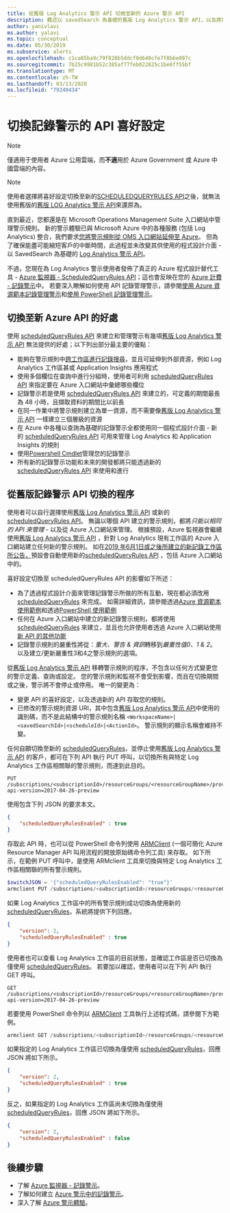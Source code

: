 ```yaml
---
title: 從舊版 Log Analytics 警示 API 切換至新的 Azure 警示 API
description: 概述以 savedSearch 為基礎的舊版 Log Analytics 警示 API，以及將警示規則切換至新 ScheduledQueryRules API 的程式，其中詳細說明如何解決常見的客戶考慮。
author: yanivlavi
ms.author: yalavi
ms.topic: conceptual
ms.date: 05/30/2019
ms.subservice: alerts
ms.openlocfilehash: c1ca85ba9c79f828b5ddcf0d640cfe7f8b6e097c
ms.sourcegitcommit: 7b25c9981b52c385af77feb022825c1be6ff55bf
ms.translationtype: MT
ms.contentlocale: zh-TW
ms.lasthandoff: 03/13/2020
ms.locfileid: "79249434"
---
```

# <a name="switch-api-preference-for-log-alerts"></a>切換記錄警示的 API 喜好設定

> [!NOTE]
> 僅適用于使用者 Azure 公用雲端，而**不適**用於 Azure Government 或 Azure 中國雲端的內容。  

> [!NOTE]
> 使用者選擇將喜好設定切換至新的[SCHEDULEDQUERYRULES API](https://docs.microsoft.com/rest/api/monitor/scheduledqueryrules)之後，就無法使用舊版的[舊版 LOG Analytics 警示 API](api-alerts.md)來還原為。

直到最近，您都還是在 Microsoft Operations Management Suite 入口網站中管理警示規則。 新的警示體驗已與 Microsoft Azure 中的各種服務 (包括 Log Analytics) 整合，我們要求[您將警示規則從 OMS 入口網站延伸至 Azure](alerts-extend.md)。 但為了確保能盡可能縮短客戶的中斷時間，此過程並未改變其供使用的程式設計介面 - 以 SavedSearch 為基礎的 [Log Analytics 警示 API](api-alerts.md)。

不過，您現在為 Log Analytics 警示使用者發佈了真正的 Azure 程式設計替代工具 - [Azure 監視器 - ScheduledQueryRules API](https://docs.microsoft.com/rest/api/monitor/scheduledqueryrules)；這也會反映在您的 [Azure 計費 - 記錄警示](alerts-unified-log.md#pricing-and-billing-of-log-alerts)中。 若要深入瞭解如何使用 API 記錄管理警示，請參閱[使用 Azure 資源範本記錄管理警示](alerts-log.md#managing-log-alerts-using-azure-resource-template)和[使用 PowerShell 記錄管理警示](alerts-log.md#managing-log-alerts-using-powershell)。

## <a name="benefits-of-switching-to-new-azure-api"></a>切換至新 Azure API 的好處

使用 [scheduledQueryRules API](https://docs.microsoft.com/rest/api/monitor/scheduledqueryrules) 來建立和管理警示有幾項[舊版 Log Analytics 警示 API](api-alerts.md) 無法提供的好處；以下列出部分最主要的優點：

- 能夠在警示規則中[跨工作區進行記錄搜尋](../log-query/cross-workspace-query.md)，並且可延伸到外部資源，例如 Log Analytics 工作區甚或 Application Insights 應用程式
- 使用多個欄位在查詢中進行分組時，使用者可利用 [scheduledQueryRules API](https://docs.microsoft.com/rest/api/monitor/scheduledqueryrules) 來指定要在 Azure 入口網站中彙總哪些欄位
- 記錄警示若是使用 [scheduledQueryRules API](https://docs.microsoft.com/rest/api/monitor/scheduledqueryrules) 來建立的，可定義的期間最長為 48 小時，且擷取資料的期間比以前長
- 在同一作業中將警示規則建立為單一資源，而不需要像[舊版 Log Analytics 警示 API](api-alerts.md) 一樣建立三個層級的資源
- 在 Azure 中各種以查詢為基礎的記錄警示全都使用同一個程式設計介面 - 新的 [scheduledQueryRules API](https://docs.microsoft.com/rest/api/monitor/scheduledqueryrules) 可用來管理 Log Analytics 和 Application Insights 的規則
- 使用[Powershell Cmdlet](alerts-log.md#managing-log-alerts-using-powershell)管理您的記錄警示
- 所有新的記錄警示功能和未來的開發都將只能透過新的 [scheduledQueryRules API](https://docs.microsoft.com/rest/api/monitor/scheduledqueryrules) 來使用和進行

## <a name="process-of-switching-from-legacy-log-alerts-api"></a>從舊版記錄警示 API 切換的程序

使用者可以自行選擇使用[舊版 Log Analytics 警示 API](api-alerts.md) 或新的 [scheduledQueryRules API](https://docs.microsoft.com/rest/api/monitor/scheduledqueryrules)。 無論以哪個 API 建立的警示規則，都將*只能以相同的 API 來管理* - 以及從 Azure 入口網站來管理。 根據預設，Azure 監視器會繼續使用[舊版 Log Analytics 警示 API](api-alerts.md) ，針對 Log Analytics 現有工作區的 Azure 入口網站建立任何新的警示規則。 如在[2019 年6月1日或之後所建立的新記錄工作區所公告，](https://azure.microsoft.com/updates/switch-api-preference-log-alerts/)預設會自動使用新的[scheduledQueryRules API](https://docs.microsoft.com/rest/api/monitor/scheduledqueryrules) ，包括 Azure 入口網站中的。

喜好設定切換至 scheduledQueryRules API 的影響如下所述：

- 為了透過程式設計介面來管理記錄警示所做的所有互動，現在都必須改用 [scheduledQueryRules](https://docs.microsoft.com/rest/api/monitor/scheduledqueryrules) 來完成。 如需詳細資訊，請參閱透過[Azure 資源範本使用範例](alerts-log.md#managing-log-alerts-using-azure-resource-template)和透過[PowerShell 使用範例](alerts-log.md#managing-log-alerts-using-powershell)
- 任何在 Azure 入口網站中建立的新記錄警示規則，都將使用 [scheduledQueryRules](https://docs.microsoft.com/rest/api/monitor/scheduledqueryrules) 來建立，並且也允許使用者透過 Azure 入口網站使用[新 API 的其他功能](#benefits-of-switching-to-new-azure-api)
- 記錄警示規則的嚴重性將從：*重大、警告 & 資訊*轉移到*嚴重性值0、1 & 2*。 以及建立/更新嚴重性3和4之警示規則的選項。

從[舊版 Log Analytics 警示 API](api-alerts.md) 移轉警示規則的程序，不包含以任何方式變更您的警示定義、查詢或設定。 您的警示規則和監視不會受到影響，而且在切換期間或之後，警示將不會停止或停用。 唯一的變更為：

- 變更 API 的喜好設定，以及透過新的 API 存取您的規則。
- 已修改的警示規則資源 URI，其中包含[舊版 Log Analytics 警示 API](api-alerts.md)中使用的識別碼，而不是此結構中的警示規則名稱 `<WorkspaceName>|<savedSearchId>|<scheduleId>|<ActionId>`。 警示規則的顯示名稱會維持不變。

任何自願切換至新的 [scheduledQueryRules](https://docs.microsoft.com/rest/api/monitor/scheduledqueryrules)，並停止使用[舊版 Log Analytics 警示 API](api-alerts.md) 的客戶，都可在下列 API 執行 PUT 呼叫，以切換所有與特定 Log Analytics 工作區相關聯的警示規則，而達到此目的。

```
PUT /subscriptions/<subscriptionId>/resourceGroups/<resourceGroupName>/providers/Microsoft.OperationalInsights/workspaces/<workspaceName>/alertsversion?api-version=2017-04-26-preview
```

使用包含下列 JSON 的要求本文。

```json
{
    "scheduledQueryRulesEnabled" : true
}
```

存取此 API 時，也可以從 PowerShell 命令列使用 [ARMClient](https://github.com/projectkudu/ARMClient) (一個可簡化 Azure Resource Manager API 叫用流程的開放原始碼命令列工具) 來存取。 如下所示，在範例 PUT 呼叫中，是使用 ARMclient 工具來切換與特定 Log Analytics 工作區相關聯的所有警示規則。

```powershell
$switchJSON = '{"scheduledQueryRulesEnabled": "true"}'
armclient PUT /subscriptions/<subscriptionId>/resourceGroups/<resourceGroupName>/providers/Microsoft.OperationalInsights/workspaces/<workspaceName>/alertsversion?api-version=2017-04-26-preview $switchJSON
```

如果 Log Analytics 工作區中的所有警示規則成功切換為使用新的 [scheduledQueryRules](https://docs.microsoft.com/rest/api/monitor/scheduledqueryrules)，系統將提供下列回應。

```json
{
    "version": 2,
    "scheduledQueryRulesEnabled" : true
}
```

使用者也可以查看 Log Analytics 工作區的目前狀態，並確認工作區是否已切換為僅使用 [scheduledQueryRules](https://docs.microsoft.com/rest/api/monitor/scheduledqueryrules)。 若要加以確認，使用者可以在下列 API 執行 GET 呼叫。

```
GET /subscriptions/<subscriptionId>/resourceGroups/<resourceGroupName>/providers/Microsoft.OperationalInsights/workspaces/<workspaceName>/alertsversion?api-version=2017-04-26-preview
```

若要使用 PowerShell 命令列以 [ARMClient](https://github.com/projectkudu/ARMClient) 工具執行上述程式碼，請參閱下方範例。

```powershell
armclient GET /subscriptions/<subscriptionId>/resourceGroups/<resourceGroupName>/providers/Microsoft.OperationalInsights/workspaces/<workspaceName>/alertsversion?api-version=2017-04-26-preview
```

如果指定的 Log Analytics 工作區已切換為僅使用 [scheduledQueryRules](https://docs.microsoft.com/rest/api/monitor/scheduledqueryrules)，回應 JSON 將如下所示。

```json
{
    "version": 2,
    "scheduledQueryRulesEnabled" : true
}
```
反之，如果指定的 Log Analytics 工作區尚未切換為僅使用 [scheduledQueryRules](https://docs.microsoft.com/rest/api/monitor/scheduledqueryrules)，回應 JSON 將如下所示。

```json
{
    "version": 2,
    "scheduledQueryRulesEnabled" : false
}
```

## <a name="next-steps"></a>後續步驟

- 了解 [Azure 監視器 - 記錄警示](alerts-unified-log.md)。
- 了解如何建立 [Azure 警示中的記錄警示](alerts-log.md)。
- 深入了解 [Azure 警示體驗](../../azure-monitor/platform/alerts-overview.md)。
